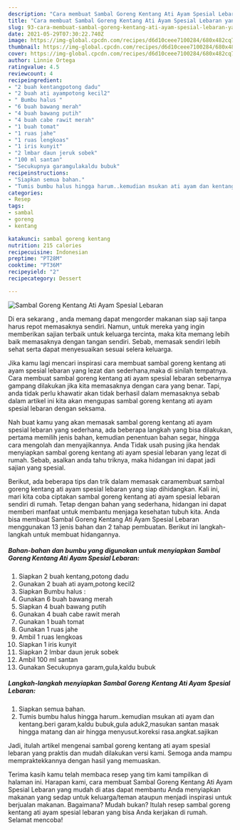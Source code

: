 ```yaml
---
description: "Cara membuat Sambal Goreng Kentang Ati Ayam Spesial Lebaran yang lezat Untuk Jualan"
title: "Cara membuat Sambal Goreng Kentang Ati Ayam Spesial Lebaran yang lezat Untuk Jualan"
slug: 93-cara-membuat-sambal-goreng-kentang-ati-ayam-spesial-lebaran-yang-lezat-untuk-jualan
date: 2021-05-29T07:30:22.740Z
image: https://img-global.cpcdn.com/recipes/d6d10ceee7100284/680x482cq70/sambal-goreng-kentang-ati-ayam-spesial-lebaran-foto-resep-utama.jpg
thumbnail: https://img-global.cpcdn.com/recipes/d6d10ceee7100284/680x482cq70/sambal-goreng-kentang-ati-ayam-spesial-lebaran-foto-resep-utama.jpg
cover: https://img-global.cpcdn.com/recipes/d6d10ceee7100284/680x482cq70/sambal-goreng-kentang-ati-ayam-spesial-lebaran-foto-resep-utama.jpg
author: Linnie Ortega
ratingvalue: 4.5
reviewcount: 4
recipeingredient:
- "2 buah kentangpotong dadu"
- "2 buah ati ayampotong kecil2"
- " Bumbu halus "
- "6 buah bawang merah"
- "4 buah bawang putih"
- "4 buah cabe rawit merah"
- "1 buah tomat"
- "1 ruas jahe"
- "1 ruas lengkoas"
- "1 iris kunyit"
- "2 lmbar daun jeruk sobek"
- "100 ml santan"
- "Secukupnya garamgulakaldu bubuk"
recipeinstructions:
- "Siapkan semua bahan."
- "Tumis bumbu halus hingga harum..kemudian msukan ati ayam dan kentang.beri garam,kaldu bubuk,gula aduk2,masukan santan masak hingga matang dan air hingga menyusut.koreksi rasa.angkat.sajikan"
categories:
- Resep
tags:
- sambal
- goreng
- kentang

katakunci: sambal goreng kentang 
nutrition: 215 calories
recipecuisine: Indonesian
preptime: "PT28M"
cooktime: "PT36M"
recipeyield: "2"
recipecategory: Dessert

---
```



![Sambal Goreng Kentang Ati Ayam Spesial Lebaran](https://img-global.cpcdn.com/recipes/d6d10ceee7100284/680x482cq70/sambal-goreng-kentang-ati-ayam-spesial-lebaran-foto-resep-utama.jpg)

Di era  sekarang , anda memang dapat mengorder makanan siap saji tanpa harus repot memasaknya sendiri. Namun, untuk mereka yang ingin memberikan sajian terbaik untuk keluarga tercinta, maka kita memang lebih baik memasaknya dengan tangan sendiri. Sebab, memasak sendiri lebih sehat serta dapat menyesuaikan sesuai selera keluarga.

Jika kamu lagi mencari inspirasi cara membuat sambal goreng kentang ati ayam spesial lebaran yang lezat dan sederhana,maka di sinilah tempatnya. Cara membuat sambal goreng kentang ati ayam spesial lebaran  sebenarnya gampang dilakukan jika kita memasaknya dengan cara yang benar. Tapi, anda tidak perlu khawatir akan tidak berhasil dalam memasaknya 
sebab dalam artikel ini kita akan mengupas sambal goreng kentang ati ayam spesial lebaran dengan seksama.  



Nah buat kamu yang akan memasak sambal goreng kentang ati ayam spesial lebaran yang sederhana, ada beberapa langkah yang bisa dilakukan, pertama memilih jenis bahan, kemudian penentuan bahan segar, hingga cara mengolah dan menyajikannya. Anda Tidak usah pusing jika hendak menyiapkan sambal goreng kentang ati ayam spesial lebaran yang lezat di rumah. Sebab, asalkan anda  tahu triknya, maka hidangan ini dapat jadi sajian yang spesial.

Berikut, ada beberapa tips dan trik dalam memasak caramembuat sambal goreng kentang ati ayam spesial lebaran yang siap dihidangkan. Kali ini, mari kita coba ciptakan sambal goreng kentang ati ayam spesial lebaran sendiri di rumah. Tetap dengan bahan yang sederhana, hidangan ini dapat memberi manfaat untuk membantu menjaga kesehatan tubuh kita. Anda bisa membuat Sambal Goreng Kentang Ati Ayam Spesial Lebaran menggunakan 13 jenis bahan dan 2 tahap pembuatan. Berikut ini langkah-langkah untuk membuat hidangannya.

<!--inarticleads1-->

##### Bahan-bahan dan bumbu yang digunakan untuk menyiapkan Sambal Goreng Kentang Ati Ayam Spesial Lebaran:

1. Siapkan 2 buah kentang,potong dadu
1. Gunakan 2 buah ati ayam,potong kecil2
1. Siapkan  Bumbu halus :
1. Gunakan 6 buah bawang merah
1. Siapkan 4 buah bawang putih
1. Gunakan 4 buah cabe rawit merah
1. Gunakan 1 buah tomat
1. Gunakan 1 ruas jahe
1. Ambil 1 ruas lengkoas
1. Siapkan 1 iris kunyit
1. Siapkan 2 lmbar daun jeruk sobek
1. Ambil 100 ml santan
1. Gunakan Secukupnya garam,gula,kaldu bubuk




<!--inarticleads2-->

##### Langkah-langkah menyiapkan Sambal Goreng Kentang Ati Ayam Spesial Lebaran:

1. Siapkan semua bahan.
1. Tumis bumbu halus hingga harum..kemudian msukan ati ayam dan kentang.beri garam,kaldu bubuk,gula aduk2,masukan santan masak hingga matang dan air hingga menyusut.koreksi rasa.angkat.sajikan




Jadi, itulah artikel mengenai  sambal goreng kentang ati ayam spesial lebaran  yang praktis dan mudah dilakukan versi kami. Semoga anda mampu mempraktekkannya dengan hasil yang memuaskan. 

Terima kasih kamu telah membaca resep yang tim kami tampilkan di halaman ini. Harapan kami, cara membuat  Sambal Goreng Kentang Ati Ayam Spesial Lebaran yang mudah di atas dapat membantu Anda menyiapkan makanan yang sedap untuk keluarga/teman ataupun menjadi inspirasi untuk berjualan makanan. Bagaimana? Mudah bukan? Itulah resep sambal goreng kentang ati ayam spesial lebaran yang bisa Anda kerjakan di rumah. Selamat mencoba!


